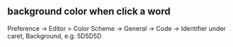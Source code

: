 
## background color when click a word ##

Preference -> Editor > Color Scheme -> General -> Code -> Identifier under caret, Background, e.g. 5D5D5D

